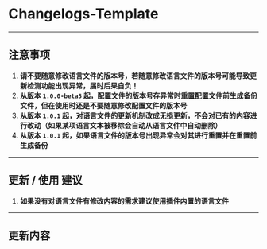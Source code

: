 # **Changelogs-Template**
---
## **注意事项**
1. **请不要随意修改语言文件的版本号，若随意修改语言文件的版本号可能导致更新检测功能出现异常，届时后果自负！**
2. **从版本 `1.0.0-beta5` 起，配置文件的版本号存异常时重置配置文件前生成备份文件，但在使用时还是不要随意修改配置文件的版本号**
3. **从版本 `1.0.1` 起，对语言文件的更新机制改成无损更新，不会对已有的内容进行改动（如果某项语言文本被移除会自动从语言文件中自动删除）**
4. **从版本 `1.0.1` 起，如果语言文件的版本号出现异常会对其进行重置并在重置前生成备份**
---
## **更新 / 使用 建议**
1. **如果没有对语言文件有修改内容的需求建议使用插件内置的语言文件**
---
## **更新内容**